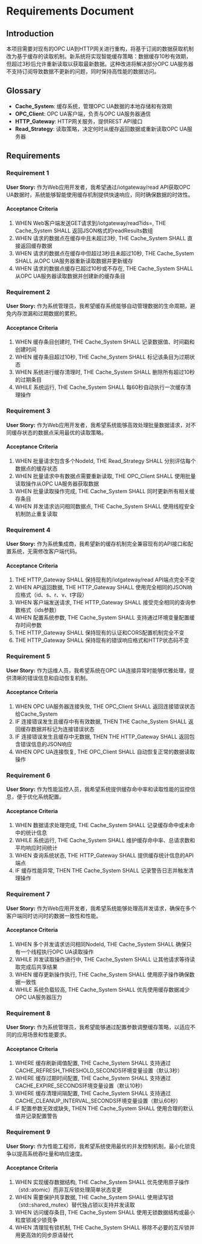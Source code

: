 # Requirements Document

## Introduction

本项目需要对现有的OPC UA到HTTP网关进行重构，将基于订阅的数据获取机制改为基于缓存的读取机制。新系统将实现智能缓存策略：数据缓存10秒有效期，但超过3秒后允许重新读取以获取最新数据。这种改进将解决部分OPC UA服务器不支持订阅导致数据不更新的问题，同时保持高性能的数据访问。

## Glossary

- **Cache_System**: 缓存系统，管理OPC UA数据的本地存储和有效期
- **OPC_Client**: OPC UA客户端，负责与OPC UA服务器通信
- **HTTP_Gateway**: HTTP网关服务，提供REST API接口
- **Read_Strategy**: 读取策略，决定何时从缓存返回数据或重新读取OPC UA服务器

## Requirements

### Requirement 1

**User Story:** 作为Web应用开发者，我希望通过/iotgateway/read API获取OPC UA数据时，系统能够智能使用缓存机制提供快速响应，同时确保数据的时效性。

#### Acceptance Criteria

1. WHEN Web客户端发送GET请求到/iotgateway/read?ids=<node-ids>, THE Cache_System SHALL 返回JSON格式的readResults数组
2. WHEN 请求的数据点在缓存中且未超过3秒, THE Cache_System SHALL 直接返回缓存数据
3. WHEN 请求的数据点在缓存中但超过3秒且未超过10秒, THE Cache_System SHALL 从OPC UA服务器重新读取数据并更新缓存
4. WHEN 请求的数据点缓存已超过10秒或不存在, THE Cache_System SHALL 从OPC UA服务器读取数据并创建新的缓存条目

### Requirement 2

**User Story:** 作为系统管理员，我希望缓存系统能够自动管理数据的生命周期，避免内存泄漏和过期数据的累积。

#### Acceptance Criteria

1. WHEN 缓存条目创建时, THE Cache_System SHALL 记录数据值、时间戳和创建时间
2. WHEN 缓存条目超过10秒, THE Cache_System SHALL 标记该条目为过期状态
3. WHEN 系统进行缓存清理时, THE Cache_System SHALL 删除所有超过10秒的过期条目
4. WHILE 系统运行, THE Cache_System SHALL 每60秒自动执行一次缓存清理操作

### Requirement 3

**User Story:** 作为Web应用开发者，我希望系统能够高效处理批量数据请求，对不同缓存状态的数据点采用最优的读取策略。

#### Acceptance Criteria

1. WHEN 批量请求包含多个NodeId, THE Read_Strategy SHALL 分别评估每个数据点的缓存状态
2. WHEN 批量请求中有数据点需要重新读取, THE OPC_Client SHALL 使用批量读取操作从OPC UA服务器获取数据
3. WHEN 批量读取操作完成, THE Cache_System SHALL 同时更新所有相关缓存条目
4. WHEN 并发请求访问相同数据点, THE Cache_System SHALL 使用线程安全机制防止重复读取

### Requirement 4

**User Story:** 作为系统集成商，我希望新的缓存机制完全兼容现有的API接口和配置系统，无需修改客户端代码。

#### Acceptance Criteria

1. THE HTTP_Gateway SHALL 保持现有的/iotgateway/read API端点完全不变
2. WHEN API返回数据, THE HTTP_Gateway SHALL 使用完全相同的JSON响应格式（id、s、r、v、t字段）
3. WHEN 客户端发送请求, THE HTTP_Gateway SHALL 接受完全相同的查询参数格式（ids参数）
4. WHEN 配置系统参数, THE Cache_System SHALL 支持通过环境变量配置缓存时间参数
5. THE HTTP_Gateway SHALL 保持现有的认证和CORS配置机制完全不变
6. THE HTTP_Gateway SHALL 保持现有的错误响应格式和HTTP状态码不变

### Requirement 5

**User Story:** 作为运维人员，我希望系统在OPC UA连接异常时能够优雅处理，提供清晰的错误信息和自动恢复机制。

#### Acceptance Criteria

1. WHEN OPC UA服务器连接失败, THE OPC_Client SHALL 返回连接错误状态给Cache_System
2. IF 连接错误发生且缓存中有有效数据, THEN THE Cache_System SHALL 返回缓存数据并标记为连接错误状态
3. IF 连接错误发生且缓存中无数据, THEN THE HTTP_Gateway SHALL 返回包含错误信息的JSON响应
4. WHEN OPC UA连接恢复, THE OPC_Client SHALL 自动恢复正常的数据读取操作

### Requirement 6

**User Story:** 作为性能监控人员，我希望系统提供缓存命中率和读取性能的监控信息，便于优化系统配置。

#### Acceptance Criteria

1. WHEN 数据请求处理完成, THE Cache_System SHALL 记录缓存命中或未命中的统计信息
2. WHILE 系统运行, THE Cache_System SHALL 维护缓存命中率、总请求数和平均响应时间统计
3. WHEN 查询系统状态, THE HTTP_Gateway SHALL 提供缓存统计信息的API端点
4. IF 缓存性能异常, THEN THE Cache_System SHALL 记录警告日志并触发清理操作

### Requirement 7

**User Story:** 作为Web应用开发者，我希望系统能够处理高并发请求，确保在多个客户端同时访问时的数据一致性和性能。

#### Acceptance Criteria

1. WHEN 多个并发请求访问相同NodeId, THE Cache_System SHALL 确保只有一个线程执行OPC UA读取操作
2. WHILE 并发读取操作进行中, THE Cache_System SHALL 让其他请求等待读取完成后共享结果
3. WHEN 缓存更新操作执行, THE Cache_System SHALL 使用原子操作确保数据一致性
4. WHILE 系统负载较高, THE Cache_System SHALL 优先使用缓存数据减少OPC UA服务器压力

### Requirement 8

**User Story:** 作为系统管理员，我希望能够通过配置参数调整缓存策略，以适应不同的应用场景和性能要求。

#### Acceptance Criteria

1. WHERE 缓存刷新阈值配置, THE Cache_System SHALL 支持通过CACHE_REFRESH_THRESHOLD_SECONDS环境变量设置（默认3秒）
2. WHERE 缓存过期时间配置, THE Cache_System SHALL 支持通过CACHE_EXPIRE_SECONDS环境变量设置（默认10秒）
3. WHERE 缓存清理间隔配置, THE Cache_System SHALL 支持通过CACHE_CLEANUP_INTERVAL_SECONDS环境变量设置（默认60秒）
4. IF 配置参数无效或缺失, THEN THE Cache_System SHALL 使用合理的默认值并记录配置警告

### Requirement 9

**User Story:** 作为性能工程师，我希望系统使用最优的并发控制机制，最小化锁竞争以提高系统吞吐量和响应速度。

#### Acceptance Criteria

1. WHEN 实现缓存数据结构, THE Cache_System SHALL 优先使用原子操作（std::atomic）而非互斥锁处理简单状态变更
2. WHEN 需要保护共享数据, THE Cache_System SHALL 使用读写锁（std::shared_mutex）替代独占锁以支持并发读取
3. WHEN 访问缓存条目, THE Cache_System SHALL 使用无锁数据结构或最小粒度锁减少锁竞争
4. WHEN 清理现有锁机制, THE Cache_System SHALL 移除不必要的互斥锁并用更高效的同步原语替代